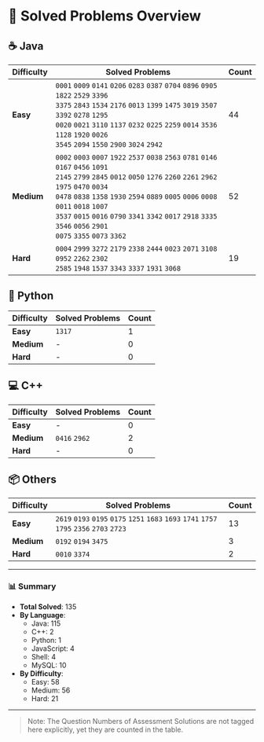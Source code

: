 # 📌 Solved Problems Overview

## ☕ Java
| Difficulty | Solved Problems                         | Count |
|------------|-----------------------------------------|-------|
| **Easy**   | `0001` `0009` `0141` `0206` `0283` `0387` `0704` `0896` `0905` `1822` `2529` `3396` <br> `3375` `2843` `1534` `2176` `0013` `1399` `1475` `3019` `3507` `3392` `0278` `1295` <br> `0020` `0021` `3110` `1137` `0232` `0225` `2259` `0014` `3536` `1128` `1920` `0026` <br> `3545` `2094` `1550` `2900` `3024` `2942`| 44    |
| **Medium** | `0002` `0003` `0007` `1922` `2537` `0038` `2563` `0781` `0146` `0167` `0456` `1091` <br> `2145` `2799` `2845` `0012` `0050` `1276` `2260` `2261` `2962` `1975` `0470` `0034` <br> `0478` `0838` `1358` `1930` `2594` `0889` `0005` `0006` `0008` `0011` `0018` `1007` <br> `3537` `0015` `0016` `0790` `3341` `3342` `0017` `2918` `3335` `3546` `0056` `2901` <br> `0075` `3355` `0073` `3362`                   | 52     |
| **Hard**   | `0004` `2999` `3272` `2179` `2338` `2444` `0023` `2071` `3108` `0952` `2262` `2302` <br> `2585` `1948` `1537` `3343` `3337` `1931` `3068`                                  | 19     |

## 🐍 Python
| Difficulty | Solved Problems | Count |
|------------|-----------------|-------|
| **Easy**   | `1317`               | 1     |
| **Medium** | -               | 0     |
| **Hard**   | -               | 0     |

## 💻 C++
| Difficulty | Solved Problems | Count |
|------------|-----------------|-------|
| **Easy**   | -               | 0     |
| **Medium** | `0416` `2962`          | 2     |
| **Hard**   | -               | 0     |

## 📦 Others
| Difficulty | Solved Problems | Count |
|------------|-----------------|-------|
| **Easy**   | `2619` `0193` `0195` `0175` `1251` `1683` `1693` `1741` `1757` `1795` `2356` `2703` `2723`             | 13   |
| **Medium** | `0192` `0194` `3475`               | 3     |
| **Hard**   | `0010` `3374`               | 2     |

---

### 📊 Summary
- **Total Solved**: 135
- **By Language**:
  - Java: 115
  - C++: 2
  - Python: 1
  - JavaScript: 4
  - Shell: 4
  - MySQL: 10
- **By Difficulty**:
  - Easy: 58
  - Medium: 56
  - Hard: 21
---

>Note: The Question Numbers of Assessment Solutions are not tagged here explicitly, yet they are counted in the table.